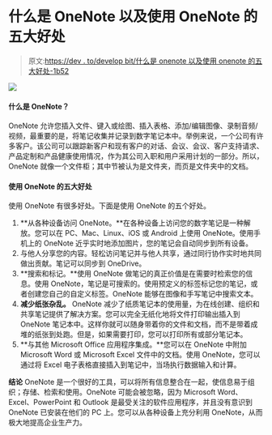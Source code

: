 # 什么是 OneNote 以及使用 OneNote 的五大好处

> 原文:[https://dev . to/develop bit/什么是 onenote 以及使用 onenote 的五大好处-1b52](https://dev.to/developbit/what-is-onenote-and-five-benefits-of-using-onenote-1b52)

![](../Images/09326c0a6fc159745384368336323ab9.png)

#### **什么是 OneNote？**

OneNote 允许您插入文件、键入或绘图、插入表格、添加/编辑图像、录制音频/视频，最重要的是，将笔记收集并记录到数字笔记本中。举例来说，一个公司有许多客户。该公司可以跟踪新客户和现有客户的对话、会议、会议、客户支持请求、产品定制和产品健康使用情况，作为其公司入职和用户采用计划的一部分。所以，OneNote 就像一个文件柜；其中节被认为是文件夹，而页是文件夹中的文档。

#### **使用 OneNote 的五大好处**

使用 OneNote 有很多好处。下面是使用 OneNote 的五个好处。

1.  **从各种设备访问 OneNote。**在各种设备上访问您的数字笔记是一种解放。您可以在 PC、Mac、Linux、iOS 或 Android 上使用 OneNote。使用手机上的 OneNote 近乎实时地添加图片，您的笔记会自动同步到所有设备。
2.  与他人分享您的内容。轻松访问笔记并与他人共享，通过同行协作实时地共同做出贡献。笔记可以同步到 OneDrive。
3.  **搜索和标记。**使用 OneNote 做笔记的真正价值是在需要时检索您的信息。使用 OneNote，笔记是可搜索的。使用预定义的标签标记您的笔记，或者创建您自己的自定义标签。OneNote 能够在图像和手写笔记中搜索文本。
4.  **减少纸张杂乱。** OneNote 减少了纸质笔记本的使用量，为在线创建、组织和共享笔记提供了解决方案。您可以完全无纸化地将文件打印输出插入到 OneNote 笔记本中。这样你就可以随身带着你的文件和文档，而不是带着成堆的纸张到处跑。但是，如果需要打印，您可以打印所有或部分笔记本。
5.  **与其他 Microsoft Office 应用程序集成。**您可以在 OneNote 中附加 Microsoft Word 或 Microsoft Excel 文件中的文档。使用 OneNote，您可以通过将 Excel 电子表格直接插入到笔记中，当场执行数据输入和计算。

**结论**
OneNote 是一个很好的工具，可以将所有信息整合在一起，使信息易于组织；存储、检索和使用。OneNote 可能会被忽略，因为 Microsoft Word、Excel、PowerPoint 和 Outlook 是最受关注的软件应用程序，并且没有意识到 OneNote 已安装在他们的 PC 上。您可以从各种设备上充分利用 OneNote，从而极大地提高企业生产力。